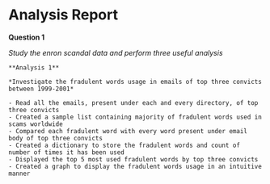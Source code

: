 # Analysis Report


**Question 1**

*Study the enron scandal data and perform three useful analysis*

    **Analysis 1**
    
    *Investigate the fradulent words usage in emails of top three convicts between 1999-2001*
    
    - Read all the emails, present under each and every directory, of top three convicts
    - Created a sample list containing majority of fradulent words used in scams worldwide
    - Compared each fradulent word with every word present under email body of top three convicts
    - Created a dictionary to store the fradulent words and count of number of times it has been used
    - Displayed the top 5 most used fradulent words by top three convicts
    - Created a graph to display the fradulent words usage in an intuitive manner
    
    

    